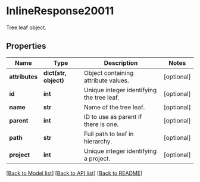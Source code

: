 # InlineResponse20011

Tree leaf object.
## Properties
Name | Type | Description | Notes
------------ | ------------- | ------------- | -------------
**attributes** | **dict(str, object)** | Object containing attribute values. | [optional] 
**id** | **int** | Unique integer identifying the tree leaf. | [optional] 
**name** | **str** | Name of the tree leaf. | [optional] 
**parent** | **int** | ID to use as parent if there is one. | [optional] 
**path** | **str** | Full path to leaf in hierarchy. | [optional] 
**project** | **int** | Unique integer identifying a project. | [optional] 

[[Back to Model list]](../README.md#documentation-for-models) [[Back to API list]](../README.md#documentation-for-api-endpoints) [[Back to README]](../README.md)


